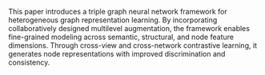 This paper introduces a triple graph neural network framework for heterogeneous graph representation learning. By incorporating collaboratively designed multilevel augmentation, the framework enables fine-grained modeling across semantic, structural, and node feature dimensions. Through cross-view and cross-network contrastive learning, it generates node representations with improved discrimination and consistency.

